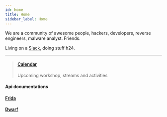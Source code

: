 ```yaml
---
id: home
title: Home
sidebar_label: Home
---
```


We are a community of awesome people, hackers, developers, reverse engineers, malware analyst. Friends.

Living on a [Slack](https://join.slack.com/t/resecret/shared_invite/zt-4sjjl4md-_M8AB5_tic~HTbFPY9oEFg), doing stuff h24.

---
> #### [Calendar](calendar.md)
> Upcoming workshop, streams and activities

#### Api documentations

#### [Frida](frida.md)

#### [Dwarf](frida.md)
